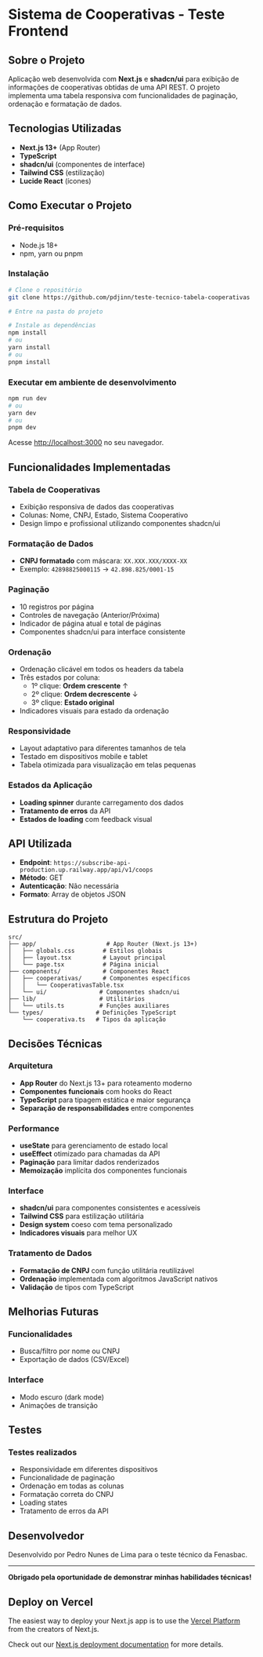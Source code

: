 # Sistema de Cooperativas - Teste Frontend

## Sobre o Projeto

Aplicação web desenvolvida com **Next.js** e **shadcn/ui** para exibição de informações de cooperativas obtidas de uma API REST. O projeto implementa uma tabela responsiva com funcionalidades de paginação, ordenação e formatação de dados.

##  Tecnologias Utilizadas

- **Next.js 13+** (App Router)
- **TypeScript**
- **shadcn/ui** (componentes de interface)
- **Tailwind CSS** (estilização)
- **Lucide React** (ícones)

## Como Executar o Projeto

### Pré-requisitos

- Node.js 18+
- npm, yarn ou pnpm

### Instalação

```bash
# Clone o repositório
git clone https://github.com/pdjinn/teste-tecnico-tabela-cooperativas

# Entre na pasta do projeto

# Instale as dependências
npm install
# ou
yarn install
# ou
pnpm install
```

### Executar em ambiente de desenvolvimento

```bash
npm run dev
# ou
yarn dev
# ou
pnpm dev
```

Acesse [http://localhost:3000](http://localhost:3000) no seu navegador.

##  Funcionalidades Implementadas

###  Tabela de Cooperativas
- Exibição responsiva de dados das cooperativas
- Colunas: Nome, CNPJ, Estado, Sistema Cooperativo
- Design limpo e profissional utilizando componentes shadcn/ui

###  Formatação de Dados
- **CNPJ formatado** com máscara: `XX.XXX.XXX/XXXX-XX`
- Exemplo: `42898825000115` → `42.898.825/0001-15`

###  Paginação
- 10 registros por página
- Controles de navegação (Anterior/Próxima)
- Indicador de página atual e total de páginas
- Componentes shadcn/ui para interface consistente

###  Ordenação
- Ordenação clicável em todos os headers da tabela
- Três estados por coluna:
  - 1º clique: **Ordem crescente** ↑
  - 2º clique: **Ordem decrescente** ↓
  - 3º clique: **Estado original**
- Indicadores visuais para estado da ordenação

###  Responsividade
- Layout adaptativo para diferentes tamanhos de tela
- Testado em dispositivos mobile e tablet
- Tabela otimizada para visualização em telas pequenas

###  Estados da Aplicação
- **Loading spinner** durante carregamento dos dados
- **Tratamento de erros** da API
- **Estados de loading** com feedback visual

##  API Utilizada

- **Endpoint**: `https://subscribe-api-production.up.railway.app/api/v1/coops`
- **Método**: GET
- **Autenticação**: Não necessária
- **Formato**: Array de objetos JSON

##  Estrutura do Projeto

```
src/
├── app/                    # App Router (Next.js 13+)
│   ├── globals.css        # Estilos globais
│   ├── layout.tsx         # Layout principal
│   └── page.tsx           # Página inicial
├── components/            # Componentes React
│   ├── cooperativas/      # Componentes específicos
│   │   └── CooperativasTable.tsx
│   └── ui/               # Componentes shadcn/ui
├── lib/                  # Utilitários
│   └── utils.ts          # Funções auxiliares
└── types/               # Definições TypeScript
    └── cooperativa.ts   # Tipos da aplicação
```

##  Decisões Técnicas

### Arquitetura
- **App Router** do Next.js 13+ para roteamento moderno
- **Componentes funcionais** com hooks do React
- **TypeScript** para tipagem estática e maior segurança
- **Separação de responsabilidades** entre componentes

### Performance
- **useState** para gerenciamento de estado local
- **useEffect** otimizado para chamadas da API
- **Paginação** para limitar dados renderizados
- **Memoização** implícita dos componentes funcionais

### Interface
- **shadcn/ui** para componentes consistentes e acessíveis
- **Tailwind CSS** para estilização utilitária
- **Design system** coeso com tema personalizado
- **Indicadores visuais** para melhor UX

### Tratamento de Dados
- **Formatação de CNPJ** com função utilitária reutilizável
- **Ordenação** implementada com algoritmos JavaScript nativos
- **Validação** de tipos com TypeScript

##  Melhorias Futuras

### Funcionalidades
- Busca/filtro por nome ou CNPJ
- Exportação de dados (CSV/Excel)

### Interface
- Modo escuro (dark mode)
- Animações de transição

##  Testes

### Testes realizados
- Responsividade em diferentes dispositivos
- Funcionalidade de paginação
- Ordenação em todas as colunas
- Formatação correta do CNPJ
- Loading states
- Tratamento de erros da API

## Desenvolvedor

Desenvolvido por Pedro Nunes de Lima para o teste técnico da Fenasbac.

---

**Obrigado pela oportunidade de demonstrar minhas habilidades técnicas!** 

## Deploy on Vercel

The easiest way to deploy your Next.js app is to use the [Vercel Platform](https://vercel.com/new?utm_medium=default-template&filter=next.js&utm_source=create-next-app&utm_campaign=create-next-app-readme) from the creators of Next.js.

Check out our [Next.js deployment documentation](https://nextjs.org/docs/app/building-your-application/deploying) for more details.
